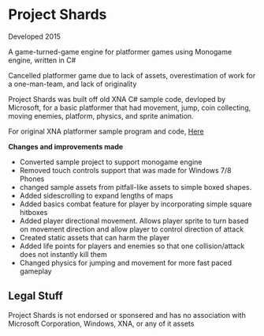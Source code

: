 <h1><b>Project Shards</b></h1>
<p> Developed 2015 </p>
<p>A game-turned-game engine for platformer games using Monogame engine, written in C#</p>
<p>Cancelled platformer game due to lack of assets, overestimation of work for a one-man-team, and lack of originality</p>

<p>Project Shards was built off old XNA C# sample code, devloped by Microsoft, for a basic platformer that had movement, jump, coin collecting, moving enemies, platform, physics, and sprite animation.</p>
<p>For original XNA platformer sample program and code, <a href="https://msdn.microsoft.com/en-us/library/dd254918%28v=xnagamestudio.31%29.aspx">Here</a></p>

<p><b>Changes and improvements made</b></p>
<ul>
<li>Converted sample project to support monogame engine</li>
<li>Removed touch controls support that was made for Windows 7/8 Phones</li>
<li>changed sample assets from pitfall-like assets to simple boxed shapes.</li>
<li>Added sidescrolling to expand lengths of maps</li>
<li>Added basics combat feature for player by incorporating simple square hitboxes</li>
<li>Added player directional movement. Allows player sprite to turn based on movement direction and allow player to control direction of attack</li>
<li>Created static assets that can harm the player</li>
<li>Added life points for players and enemies so that one collision/attack does not instantly kill them</li>
<li>Changed physics for jumping and movement for more fast paced gameplay</li>
</ul>

<h2>Legal Stuff</h2>
<p>Project Shards is not endorsed or sponsered and has no association with Microsoft Corporation, Windows, XNA, or any of it assets</p>
